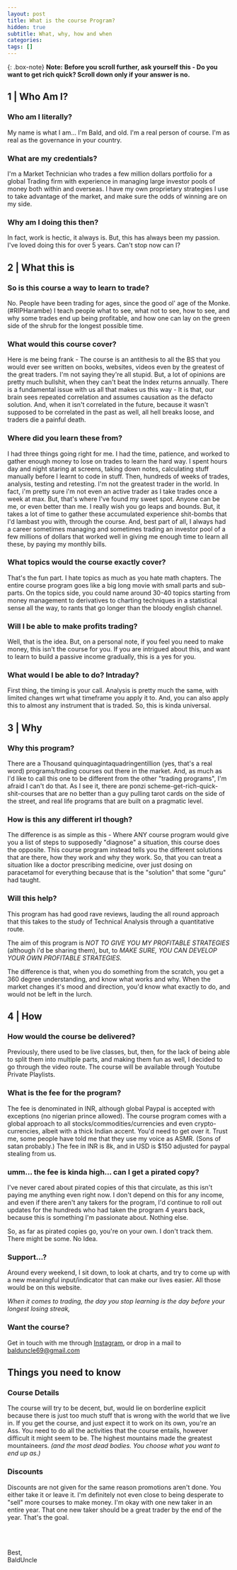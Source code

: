 ```yaml
---
layout: post
title: What is the course Program?
hidden: true
subtitle: What, why, how and when
categories: 
tags: []
---
```


{: .box-note}
**Note:** **Before you scroll further, ask yourself this - Do you want to get rich quick? Scroll down only if your answer is no.**

## 1 | Who Am I?

### Who am I literally?

My name is what I am... I'm Bald, and old.
I'm a real person of course. I'm as real as the governance in your country.

### What are my credentials?

I'm a Market Technician who trades a few million dollars portfolio for a global Trading firm with experience in managing large investor pools of money both within and overseas. I have my own proprietary strategies I use to take advantage of the market, and make sure the odds of winning are on my side.

### Why am I doing this then?

In fact, work is hectic, it always is. But, this has always been my passion. I've loved doing this for over 5 years. Can't stop now can I?

## 2 | What this is

### So is this course a way to learn to trade?

No. People have been trading for ages, since the good ol' age of the Monke.(#RIPHarambe)
I teach people what to see, what not to see, how to see, and why some trades end up being profitable, and how one can lay on the green side of the shrub for the longest possible time.

### What would this course cover?

Here is me being frank - The course is an antithesis to all the BS that you would ever see written on books, websites, videos even by the greatest of the great traders. I'm not saying they're all stupid. But, a lot of opinions are pretty much bullshit, when they can't beat the Index returns annually.
There is a fundamental issue with us all that makes us this way - It is that, our brain sees repeated correlation and assumes causation as the defacto solution. And, when it isn't correlated in the future, because it wasn't supposed to be correlated in the past as well, all hell breaks loose, and traders die a painful death.

### Where did you learn these from?

I had three things going right for me. I had the time, patience, and worked to gather enough money to lose on trades to learn the hard way. I spent hours day and night staring at screens, taking down notes, calculating stuff manually before I learnt to code in stuff. Then, hundreds of weeks of trades, analysis, testing and retesting. I'm not the greatest trader in the world. In fact, i'm pretty sure i'm not even an active trader as I take trades once a week at max. But, that's where I've found my sweet spot. Anyone can be me, or even better than me. I really wish you go leaps and bounds. But, it takes a lot of time to gather these accumulated experience shit-bombs that I'd lambast you with, through the course.
And, best part of all, I always had a career sometimes managing and sometimes trading an investor pool of a few millions of dollars that worked well in giving me enough time to learn all these, by paying my monthly bills.

### What topics would the course exactly cover?
That's the fun part. I hate topics as much as you hate math chapters. The entire course program goes like a big long movie with small parts and sub-parts.
On the topics side, you could name around 30-40 topics starting from money management to derivatives to charting techniques in a statistical sense all the way, to rants that go longer than the bloody english channel.

### Will I be able to make profits trading?
Well, that is the idea. But, on a personal note, if you feel you need to make money, this isn't the course for you. If you are intrigued about this, and want to learn to build a passive income gradually, this is a yes for you.

### What would I be able to do? Intraday?
First thing, the timing is your call. Analysis is pretty much the same, with limited changes wrt what timeframe you apply it to. And, you can also apply this to almost any instrument that is traded. So, this is kinda universal.

## 3 | Why

### Why this program?

There are a Thousand quinquagintaquadringentillion (yes, that's a real word) programs/trading courses out there in the market. And, as much as I'd like to call this one to be different from the other "trading programs", I'm afraid I can't do that.
As I see it, there are ponzi scheme-get-rich-quick-shit-courses that are no better than a guy pulling tarot cards on the side of the street, and real life programs that are built on a pragmatic level.

### How is this any different irl though?
The difference is as simple as this - Where ANY course program would give you a list of steps to supposedly "diagnose" a situation, this course does the opposite. This course program instead tells you the different solutions that are there, how they work and why they work. So, that you can treat a situation like a doctor prescribing medicine, over just dosing on paracetamol for everything because that is the "solution" that some "guru" had taught.

### Will this help?

This program has had good rave reviews, lauding the all round approach that this takes to the study of Technical Analysis through a quantitative route.

The aim of this program is *NOT TO GIVE YOU MY PROFITABLE STRATEGIES* (although i'd be sharing them), but, to *MAKE SURE, YOU CAN DEVELOP YOUR OWN PROFITABLE STRATEGIES.*

The difference is that, when you do something from the scratch, you get a 360 degree understanding, and know what works and why. When the market changes it's mood and direction, you'd know what exactly to do, and would not be left in the lurch.

## 4 | How

### How would the course be delivered?

Previously, there used to be live classes, but, then, for the lack of being able to split them into multiple parts, and making them fun as well, I decided to go through the video route. The course will be available through Youtube Private Playlists.

### What is the fee for the program?
The fee is denominated in INR, although global Paypal is accepted with exceptions (no nigerian prince allowed). The course program comes with a global approach to all stocks/commodities/currencies and even crypto-currencies, albeit with a thick Indian accent. You'd need to get over it. Trust me, some people have told me that they use my voice as ASMR. (Sons of satan probably.)
The fee in INR is 8k, and in USD is $150 adjusted for paypal stealing from us.

### umm... the fee is kinda high... can I get a pirated copy?
I've never cared about pirated copies of this that circulate, as this isn't paying me anything even right now. I don't depend on this for any income, and even if there aren't any takers for the program, I'd continue to roll out updates for the hundreds who had taken the program 4 years back, because this is something I'm passionate about. Nothing else.

So, as far as pirated copies go, you're on your own. I don't track them. There might be some. No Idea.

### Support...?

Around every weekend, I sit down, to look at charts, and try to come up with a new meaningful input/indicator that can make our lives easier. All those would be on this website.

_When it comes to trading, the day you stop learning is the day before your longest losing streak,_

### Want the course?

Get in touch with me through [Instagram](instagram.com/balduncle "Balduncle"), or drop in a mail to balduncle69@gmail.com

## Things you need to know
### Course Details

The course will try to be decent, but, would lie on borderline explicit because there is just too much stuff that is wrong with the world that we live in.
If you get the course, and just expect it to work on its own, you're an Ass. You need to do all the activities that the course entails, however difficult it might seem to be. The highest mountains made the greatest mountaineers. *(and the most dead bodies. You choose what you want to end up as.)*

### Discounts

Discounts are not given for the same reason promotions aren't done. You either take it or leave it. I'm definitely not even close to being desperate to "sell" more courses to make money. I'm okay with one new taker in an entire year. That one new taker should be a great trader by the end of the year. That's the goal.

<br><br>

Best,<br>
BaldUncle